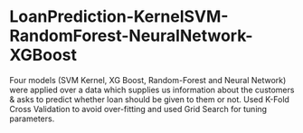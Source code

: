 # LoanPrediction-KernelSVM-RandomForest-NeuralNetwork-XGBoost
Four models (SVM Kernel, XG Boost, Random-Forest and Neural Network) were applied over a data which supplies us information about the customers &amp; asks to predict whether loan should be given to them or not. Used K-Fold Cross Validation to avoid over-fitting and used Grid Search for tuning parameters.   
